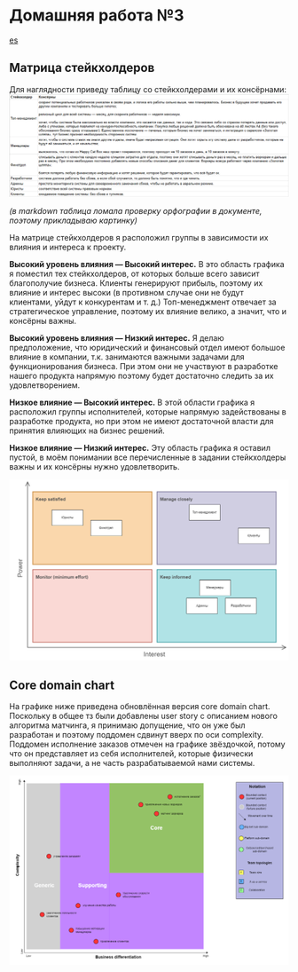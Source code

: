 # Домашняя работа №3

[es](https://miro.com/app/board/uXjVLr3CjCk=/?moveToWidget=3458764615389611697&cot=14)

## Матрица стейкхолдеров

Для наглядности приведу таблицу со стейкхолдерами и их консёрнами:
![stakeholders](stakeholders/stakeholders.png)

*(в markdown таблица ломала проверку орфографии в документе, поэтому прикладываю картинку)*

На матрице стейкхолдеров я расположил группы в зависимости их влияния и интереса к проекту.

**Высокий уровень влияния — Высокий интерес.**
В это область графика я поместил тех стейкхолдеров, от которых больше всего зависит благополучие бизнеса.
Клиенты генерируют прибыль, поэтому их влияние и интерес высоки (в противном случае они не будут клиентами, уйдут к конкурентам и т. д.)
Топ-менеджмент отвечает за стратегическое управление, поэтому их влияние велико, а значит, что и консёрны важны.

**Высокий уровень влияния — Низкий интерес.**
Я делаю предположение, что юридический и финансовый отдел имеют большое влияние в компании, т.к. занимаются важными задачами для функционирования бизнеса.
При этом они не участвуют в разработке нашего продукта напрямую поэтому будет достаточно следить за их удовлетворением.

**Низкое влияние — Высокий интерес.**
В этой области графика я расположил группы исполнителей, которые напрямую задействованы в разработке продукта, но при этом не имеют достаточной власти для принятия влияющих на бизнес решений.

**Низкое влияние — Низкий интерес.**
Эту область графика я оставил пустой, в моём понимании все перечисленные в задании стейкхолдеры важны и их консёрны нужно удовлетворить.

![stakeholders-matrix](stakeholders/stakeholders-matrix.drawio.png)

## Core domain chart

На графике ниже приведена обновлённая версия core domain chart.
Поскольку в общее тз были добавлены user story с описанием нового алгоритма матчинга, я принимаю допущение, что он уже был разработан и поэтому поддомен сдвинут вверх по оси complexity.
Поддомен исполнение заказов отмечен на графике звёздочкой, потому что он представляет из себя исполнителей, которые физически выполняют задачи, а не часть разрабатываемой нами системы.

![core-domain-chart](core-domain-chart/core-domain-chart.drawio.png)

